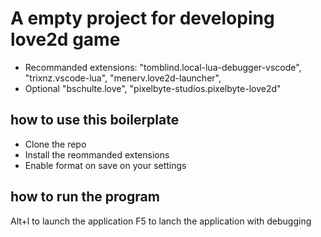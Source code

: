 # A empty project for developing love2d game

- Recommanded extensions:
        "tomblind.local-lua-debugger-vscode",
        "trixnz.vscode-lua",
        "menerv.love2d-launcher",
- Optional
        "bschulte.love",
        "pixelbyte-studios.pixelbyte-love2d"

## how to use this boilerplate

- Clone the repo
- Install the reommanded extensions
- Enable format on save on your settings

## how to run the program

Alt+l to launch the application
F5 to lanch the application with debugging